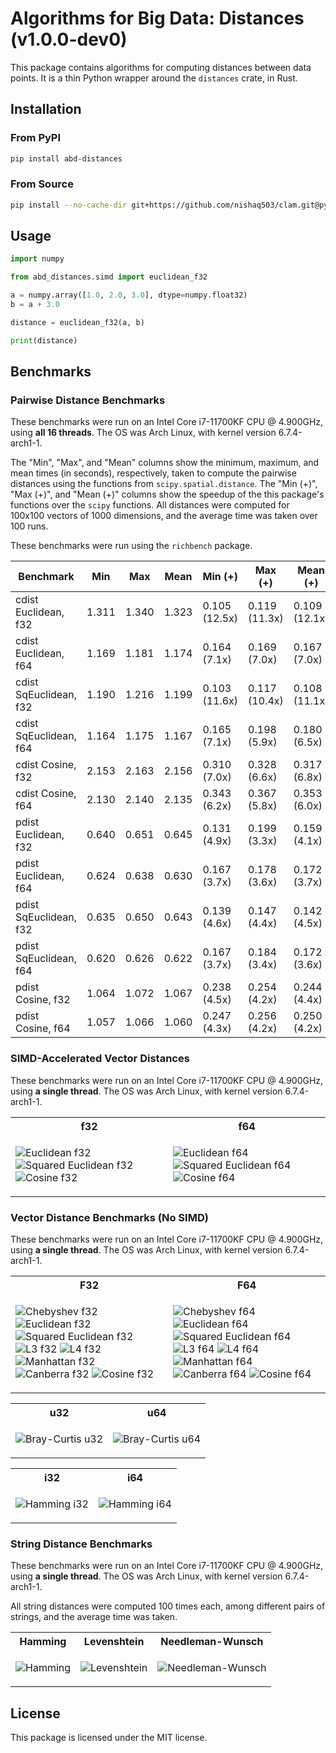 # Algorithms for Big Data: Distances (v1.0.0-dev0)

This package contains algorithms for computing distances between data points.
It is a thin Python wrapper around the `distances` crate, in Rust.

## Installation

### From PyPI

```bash
pip install abd-distances
```

### From Source

```bash
pip install --no-cache-dir git+https://github.com/nishaq503/clam.git@python/distances#python/distances
```

## Usage

```python
import numpy

from abd_distances.simd import euclidean_f32

a = numpy.array([1.0, 2.0, 3.0], dtype=numpy.float32)
b = a + 3.0

distance = euclidean_f32(a, b)

print(distance)
```

## Benchmarks

### Pairwise Distance Benchmarks

These benchmarks were run on an Intel Core i7-11700KF CPU @ 4.900GHz, using **all 16 threads**.
The OS was Arch Linux, with kernel version 6.7.4-arch1-1.

The "Min", "Max", and "Mean" columns show the minimum, maximum, and mean times (in seconds), respectively, taken to compute the pairwise distances using the functions from `scipy.spatial.distance`.
The "Min (+)", "Max (+)", and "Mean (+)" columns show the speedup of the this package's functions over the `scipy` functions.
All distances were computed for 100x100 vectors of 1000 dimensions, and the average time was taken over 100 runs.

These benchmarks were run using the `richbench` package.

|              Benchmark | Min     | Max     | Mean    | Min (+)         | Max (+)         | Mean (+)        |
|------------------------|---------|---------|---------|-----------------|-----------------|-----------------|
|   cdist Euclidean, f32 | 1.311   | 1.340   | 1.323   | 0.105 (12.5x)   | 0.119 (11.3x)   | 0.109 (12.1x)   |
|   cdist Euclidean, f64 | 1.169   | 1.181   | 1.174   | 0.164 (7.1x)    | 0.169 (7.0x)    | 0.167 (7.0x)    |
| cdist SqEuclidean, f32 | 1.190   | 1.216   | 1.199   | 0.103 (11.6x)   | 0.117 (10.4x)   | 0.108 (11.1x)   |
| cdist SqEuclidean, f64 | 1.164   | 1.175   | 1.167   | 0.165 (7.1x)    | 0.198 (5.9x)    | 0.180 (6.5x)    |
|      cdist Cosine, f32 | 2.153   | 2.163   | 2.156   | 0.310 (7.0x)    | 0.328 (6.6x)    | 0.317 (6.8x)    |
|      cdist Cosine, f64 | 2.130   | 2.140   | 2.135   | 0.343 (6.2x)    | 0.367 (5.8x)    | 0.353 (6.0x)    |
|   pdist Euclidean, f32 | 0.640   | 0.651   | 0.645   | 0.131 (4.9x)    | 0.199 (3.3x)    | 0.159 (4.1x)    |
|   pdist Euclidean, f64 | 0.624   | 0.638   | 0.630   | 0.167 (3.7x)    | 0.178 (3.6x)    | 0.172 (3.7x)    |
| pdist SqEuclidean, f32 | 0.635   | 0.650   | 0.643   | 0.139 (4.6x)    | 0.147 (4.4x)    | 0.142 (4.5x)    |
| pdist SqEuclidean, f64 | 0.620   | 0.626   | 0.622   | 0.167 (3.7x)    | 0.184 (3.4x)    | 0.172 (3.6x)    |
|      pdist Cosine, f32 | 1.064   | 1.072   | 1.067   | 0.238 (4.5x)    | 0.254 (4.2x)    | 0.244 (4.4x)    |
|      pdist Cosine, f64 | 1.057   | 1.066   | 1.060   | 0.247 (4.3x)    | 0.256 (4.2x)    | 0.250 (4.2x)    |

### SIMD-Accelerated Vector Distances

These benchmarks were run on an Intel Core i7-11700KF CPU @ 4.900GHz, using **a single thread**.
The OS was Arch Linux, with kernel version 6.7.4-arch1-1.

<table>
<tr>
<th> f32 </th>
<th> f64 </th>
</tr>
<tr>
<td>

![Euclidean f32](images/SIMD-Euclidean_f32.png)
![Squared Euclidean f32](images/SIMD-Squared-Euclidean_f32.png)
![Cosine f32](images/SIMD-Cosine_f32.png)

</td>
<td>

![Euclidean f64](images/SIMD-Euclidean_f64.png)
![Squared Euclidean f64](images/SIMD-Squared-Euclidean_f64.png)
![Cosine f64](images/SIMD-Cosine_f64.png)

</td>
</tr>
</table>

### Vector Distance Benchmarks (No SIMD)

These benchmarks were run on an Intel Core i7-11700KF CPU @ 4.900GHz, using **a single thread**.
The OS was Arch Linux, with kernel version 6.7.4-arch1-1.

<table>
<tr>
<th> F32 </th>
<th> F64 </th>
</tr>
<tr>
<td>

![Chebyshev f32](images/Chebyshev_f32.png)
![Euclidean f32](images/Euclidean_f32.png)
![Squared Euclidean f32](images/Squared-Euclidean_f32.png)
![L3 f32](images/L3_f32.png)
![L4 f32](images/L4_f32.png)
![Manhattan f32](images/Manhattan_f32.png)
![Canberra f32](images/Canberra_f32.png)
![Cosine f32](images/Cosine_f32.png)

</td>
<td>

![Chebyshev f64](images/Chebyshev_f64.png)
![Euclidean f64](images/Euclidean_f64.png)
![Squared Euclidean f64](images/Squared-Euclidean_f64.png)
![L3 f64](images/L3_f64.png)
![L4 f64](images/L4_f64.png)
![Manhattan f64](images/Manhattan_f64.png)
![Canberra f64](images/Canberra_f64.png)
![Cosine f64](images/Cosine_f64.png)

</td>
</tr>
</table>

<table>
<tr>
<th> u32 </th>
<th> u64 </th>
</tr>
<tr>
<td>

![Bray-Curtis u32](images/Bray-Curtis_u32.png)

</td>
<td>

![Bray-Curtis u64](images/Bray-Curtis_u64.png)

</td>
</tr>
</table>

<table>
<tr>
<th> i32 </th>
<th> i64 </th>
</tr>
<tr>
<td>

![Hamming i32](images/Hamming_i32.png)

</td>
<td>

![Hamming i64](images/Hamming_i64.png)

</td>
</tr>
</table>

### String Distance Benchmarks

These benchmarks were run on an Intel Core i7-11700KF CPU @ 4.900GHz, using **a single thread**.
The OS was Arch Linux, with kernel version 6.7.4-arch1-1.

All string distances were computed 100 times each, among different pairs of strings, and the average time was taken.

<table>
<tr>
<th> Hamming </th>
<th> Levenshtein </th>
<th> Needleman-Wunsch </th>
</tr>
<tr>
<td>

![Hamming](images/Hamming_str.png)

</td>
<td>

![Levenshtein](images/Levenshtein_str.png)

</td>
<td>

![Needleman-Wunsch](images/Needleman-Wunsch_str.png)

</td>
</tr>
</table>

## License

This package is licensed under the MIT license.
